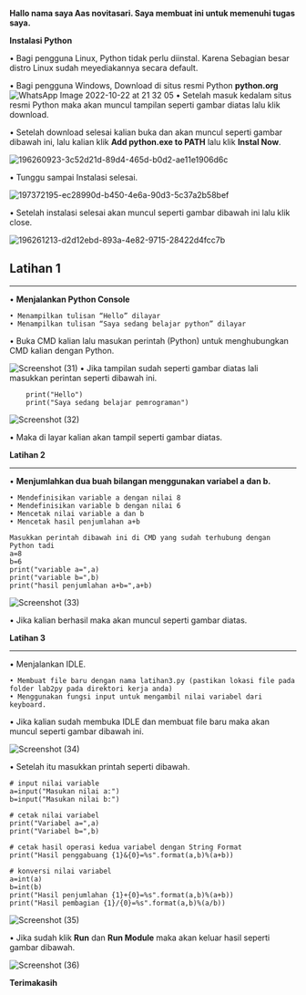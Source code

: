 **Hallo nama saya Aas novitasari. Saya membuat ini untuk memenuhi tugas saya.**  

**Instalasi Python**

  • Bagi pengguna Linux, Python tidak perlu diinstal. Karena Sebagian besar distro Linux sudah meyediakannya secara default.
  
  • Bagi pengguna Windows, Download di situs resmi Python **python.org**
![WhatsApp Image 2022-10-22 at 21 32 05](https://user-images.githubusercontent.com/115677959/197349450-4db09187-0959-421f-be18-1a92f37b74ed.jpg)
  • Setelah masuk kedalam situs resmi Python maka akan muncul tampilan seperti gambar diatas lalu klik download.
  
  • Setelah download selesai kalian buka dan akan muncul seperti gambar dibawah ini, lalu kalian klik **Add python.exe to PATH** lalu klik **Instal Now**.
  
  ![196260923-3c52d21d-89d4-465d-b0d2-ae11e1906d6c](https://user-images.githubusercontent.com/115677959/197391809-ffc682c6-03e3-4d45-b1f4-256d6efa4af3.png)

  • Tunggu sampai Instalasi selesai.
  
  ![197372195-ec28990d-b450-4e6a-90d3-5c37a2b58bef](https://user-images.githubusercontent.com/115677959/197392058-feec3ed7-a35e-4675-a7f8-f1b4c3943f64.png)

  • Setelah instalasi selesai akan muncul seperti gambar dibawah ini lalu klik close.
  
  ![196261213-d2d12ebd-893a-4e82-9715-28422d4fcc7b](https://user-images.githubusercontent.com/115677959/197392180-6cd986ab-9bc4-4369-8541-9e59c276da31.png)

 ## Latihan 1
  ---
 • **Menjalankan Python Console**
    
    • Menampilkan tulisan “Hello” dilayar
    • Menampilkan tulisan “Saya sedang belajar python” dilayar

• Buka CMD kalian lalu masukan perintah (Python) untuk menghubungkan CMD kalian dengan Python.

![Screenshot (31)](https://user-images.githubusercontent.com/115677959/197392906-cb480573-f6f1-4da9-8aa9-be259dc86c5f.png)
    • Jika tampilan sudah seperti gambar diatas lali masukkan perintan seperti dibawah ini.
        
        print("Hello")
        print("Saya sedang belajar pemrograman")

![Screenshot (32)](https://user-images.githubusercontent.com/115677959/197393270-ba1bee51-0168-4992-9f21-4fa1b0aee4cb.png)

• Maka di layar kalian akan tampil seperti gambar diatas.

**Latihan 2**

---
• **Menjumlahkan dua buah bilangan menggunakan variabel a dan b.**

    • Mendefinisikan variable a dengan nilai 8
    • Mendefinisikan variable b dengan nilai 6
    • Mencetak nilai variable a dan b
    • Mencetak hasil penjumlahan a+b
    
    Masukkan perintah dibawah ini di CMD yang sudah terhubung dengan Python tadi
    a=8
    b=6
    print("variable a=",a)
    print("variable b=",b)
    print("hasil penjumlahan a+b=",a+b)

![Screenshot (33)](https://user-images.githubusercontent.com/115677959/197394472-b038cbea-3bc0-40ac-96ad-e4aba5ee0284.png)

• Jika kalian berhasil maka akan muncul seperti gambar diatas.

**Latihan 3**

---
• Menjalankan IDLE.

    • Membuat file baru dengan nama latihan3.py (pastikan lokasi file pada folder lab2py pada direktori kerja anda)
    • Menggunakan fungsi input untuk mengambil nilai variabel dari keyboard.

• Jika kalian sudah membuka IDLE dan membuat file baru maka akan muncul seperti gambar dibawah ini.

![Screenshot (34)](https://user-images.githubusercontent.com/115677959/197394897-130c0c27-858f-45aa-b188-5cfbbd5c4385.png)

• Setelah itu masukkan printah seperti dibawah.
    
    # input nilai variable
    a=input("Masukan nilai a:")
    b=input("Masukan nilai b:")

    # cetak nilai variabel
    print("Variabel a=",a)
    print("Variabel b=",b)

    # cetak hasil operasi kedua variabel dengan String Format
    print("Hasil penggabuang {1}&{0}=%s".format(a,b)%(a+b))

    # konversi nilai variabel
    a=int(a)
    b=int(b)
    print("Hasil penjumlahan {1}+{0}=%s".format(a,b)%(a+b))
    print("Hasil pembagian {1}/{0}=%s".format(a,b)%(a/b))

![Screenshot (35)](https://user-images.githubusercontent.com/115677959/197395179-2f304b41-2c37-4bb7-8e1f-5b12559e0ce9.png)

• Jika sudah klik **Run** dan **Run Module** maka akan keluar hasil seperti gambar dibawah.

![Screenshot (36)](https://user-images.githubusercontent.com/115677959/197395424-67397c20-c6ae-40d0-a8ca-79918e5c63b1.png)

**Terimakasih**

